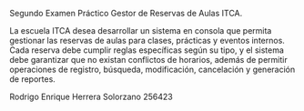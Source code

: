 Segundo Examen Práctico
Gestor de Reservas de Aulas ITCA.

La escuela ITCA desea desarrollar un sistema en consola que permita gestionar las reservas de aulas para clases, prácticas y eventos internos. Cada reserva debe cumplir reglas específicas según su tipo, y el sistema debe garantizar que no existan conflictos de horarios, además de permitir operaciones de registro, búsqueda, modificación, cancelación y generación de reportes.


Rodrigo Enrique Herrera Solorzano 256423
